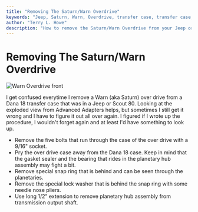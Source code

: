 ```yaml
---
title: "Removing The Saturn/Warn Overdrive"
keywords: "Jeep, Saturn, Warn, Overdrive, transfer case, transfer case, Advanced Adapters, Dana 18, Scout 80, over drive"
author: "Terry L. Howe"
description: "How to remove the Saturn/Warn Overdrive from your Jeep or Scout 80 with the Dana 18 transfer case."
---
```

# Removing The Saturn/Warn Overdrive

![Warn Overdrive front](/img/transmission/updates/WODf_.jpg)

I get confused everytime I remove a Warn (aka Saturn) over drive from a Dana 18 transfer case that was in a Jeep or Scout 80. Looking at the exploded view from Advanced Adapters helps, but sometimes I still get it wrong and I have to figure it out all over again. I figured if I wrote up the procedure, I wouldn't forget again and at least I'd have something to look up. 

  * Remove the five bolts that run through the case of the over drive with a 9/16" socket. 
  * Pry the over drive case away from the Dana 18 case. Keep in mind that the gasket sealer and the bearing that rides in the planetary hub assembly may fight a bit. 
  * Remove special snap ring that is behind and can be seen through the planetaries. 
  * Remove the special lock washer that is behind the snap ring with some needle nose pliers. 
  * Use long 1/2" extension to remove planetary hub assembly from transmission output shaft.